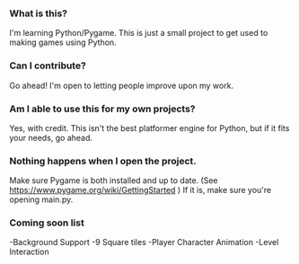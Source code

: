 ### What is this?
I'm learning Python/Pygame. This is just a small project to get used to making games using Python.
### Can I contribute?
Go ahead! I'm open to letting people improve upon my work.
### Am I able to use this for my own projects?
Yes, with credit. This isn't the best platformer engine for Python, but if it fits your needs, go ahead.
### Nothing happens when I open the project.
Make sure Pygame is both installed and up to date. (See https://www.pygame.org/wiki/GettingStarted )
If it is, make sure you're opening main.py.
### Coming soon list
  -Background Support
  -9 Square tiles
  -Player Character Animation
  -Level Interaction
